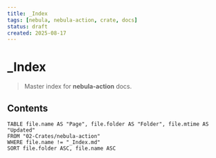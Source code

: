 ```yaml
---
title: _Index
tags: [nebula, nebula-action, crate, docs]
status: draft
created: 2025-08-17
---
```


# _Index

> Master index for **nebula-action** docs.

## Contents
```dataview
TABLE file.name AS "Page", file.folder AS "Folder", file.mtime AS "Updated"
FROM "02-Crates/nebula-action"
WHERE file.name != "_Index.md"
SORT file.folder ASC, file.name ASC
```

